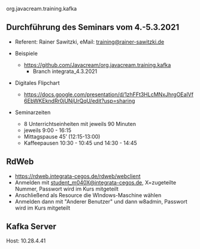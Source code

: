  org.javacream.training.kafka

## Durchführung des Seminars vom 4.-5.3.2021

* Referent: Rainer Sawitzki, eMail: training@rainer-sawitzki.de

* Beispiele
  * https://github.com/Javacream/org.javacream.training.kafka
    *  Branch integrata_4.3.2021
    
* Digitales Flipchart
  * https://docs.google.com/presentation/d/1zhFFt3HLcMNxJhrgOEalVf6EbWKEkndRr0jUNjUrQqU/edit?usp=sharing

* Seminarzeiten
  * 8 Unterrichtseinheiten mit jeweils 90 Minuten
  * jeweils 9:00 - 16:15
  * Mittagspause 45’ (12:15-13:00)
  * Kaffeepausen 10:30 - 10:45 und 14:30 - 14:45

## RdWeb

* https://rdweb.integrata-cegos.de/rdweb/webclient
* Anmelden mit student_m040X@integrata-cegos.de, X=zugeteilte Nummer, Passwort wird im Kurs mitgeteilt
* Anschließend als Resource die WIndows-Maschine wählen
* Anmelden dann mit "Anderer Benutzer" und dann w8admin, Passwort wird im Kurs mitgeteilt


## Kafka Server

Host: 10.28.4.41
